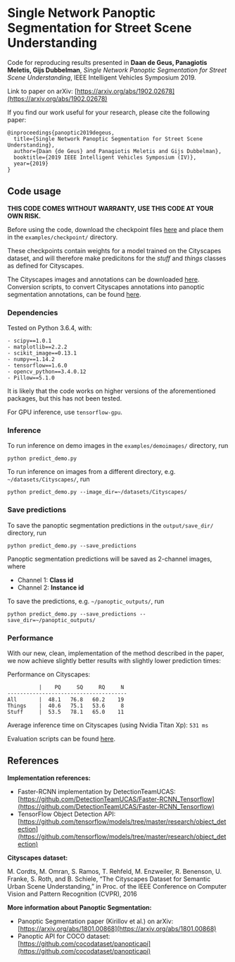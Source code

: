 # Single Network Panoptic Segmentation for Street Scene Understanding

Code for reproducing results presented in **Daan de Geus, Panagiotis Meletis, Gijs Dubbelman**, _Single Network Panoptic Segmentation for Street Scene Understanding_, IEEE Intelligent Vehicles Symposium 2019.

Link to paper on arXiv: [https://arxiv.org/abs/1902.02678](https://arxiv.org/abs/1902.02678)
 
If you find our work useful for your research, please cite the following paper:
```
@inproceedings{panoptic2019degeus,
  title={Single Network Panoptic Segmentation for Street Scene Understanding},
  author={Daan {de Geus} and Panagiotis Meletis and Gijs Dubbelman},
  booktitle={2019 IEEE Intelligent Vehicles Symposium (IV)},
  year={2019}
}
```

## Code usage
**THIS CODE COMES WITHOUT WARRANTY, USE THIS CODE AT YOUR OWN RISK.**

Before using the code, download the checkpoint files [here](https://www.dropbox.com/sh/iapcebdwiox40wk/AABAfTZu9ICPCbNHqLhUhEK2a?dl=0) and place them in the ```examples/checkpoint/``` directory. 

These checkpoints contain weights for a model trained on the Cityscapes dataset, and will therefore make predicitons for the _stuff_ and _things_ classes as defined for Cityscapes.

The Cityscapes images and annotations can be downloaded [here](https://www.cityscapes-dataset.com/). Conversion scripts, to convert Cityscapes annotations into panoptic segmentation annotations, can be found [here](https://github.com/cocodataset/panopticapi).
### Dependencies

Tested on Python 3.6.4, with:

```
- scipy==1.0.1
- matplotlib==2.2.2
- scikit_image==0.13.1
- numpy==1.14.2
- tensorflow==1.6.0
- opencv_python==3.4.0.12
- Pillow==5.1.0
```

It is likely that the code works on higher versions of the aforementioned packages, but this has not been tested.

For GPU inference, use ```tensorflow-gpu```.


### Inference

To run inference on demo images in the ```examples/demoimages/``` directory, run 

```shell
python predict_demo.py
```

To run inference on images from a different directory, e.g. ```~/datasets/Cityscapes/```, run

```shell
python predict_demo.py --image_dir=~/datasets/Cityscapes/
```


### Save predictions 
To save the panoptic segmentation predictions in the ```output/save_dir/``` directory, run

```shell
python predict_demo.py --save_predictions
```

Panoptic segmentation predictions will be saved as 2-channel images, where 
- Channel 1: **Class id**
- Channel 2: **Instance id**

To save the predictions, e.g. ```~/panoptic_outputs/```, run

```shell
python predict_demo.py --save_predictions --save_dir=~/panoptic_outputs/
```

### Performance
With our new, clean, implementation of the method described in the paper, we now achieve slightly better results with slightly lower prediction times:

Performance on Cityscapes:
```
          |    PQ     SQ     RQ     N
--------------------------------------
All       |  48.1   76.8   60.2    19
Things    |  40.6   75.1   53.6     8
Stuff     |  53.5   78.1   65.0    11
```

Average inference time on Cityscapes (using Nvidia Titan Xp):
```531 ms```

Evaluation scripts can be found [here](https://github.com/cocodataset/panopticapi).

## References
**Implementation references:**
- Faster-RCNN implementation by DetectionTeamUCAS: [https://github.com/DetectionTeamUCAS/Faster-RCNN_Tensorflow](https://github.com/DetectionTeamUCAS/Faster-RCNN_Tensorflow)
- TensorFlow Object Detection API:[https://github.com/tensorflow/models/tree/master/research/object_detection](https://github.com/tensorflow/models/tree/master/research/object_detection)

**Cityscapes dataset:**

M. Cordts, M. Omran, S. Ramos, T. Rehfeld, M. Enzweiler, R. Benenson, U. Franke, S. Roth, and B. Schiele, “The Cityscapes Dataset for Semantic Urban Scene Understanding,” in Proc. of the IEEE Conference on Computer Vision and Pattern Recognition (CVPR), 2016


**More information about Panoptic Segmentation:**
- Panoptic Segmentation paper (Kirillov et al.) on arXiv: [https://arxiv.org/abs/1801.00868](https://arxiv.org/abs/1801.00868)
- Panoptic API for COCO dataset: [https://github.com/cocodataset/panopticapi](https://github.com/cocodataset/panopticapi)